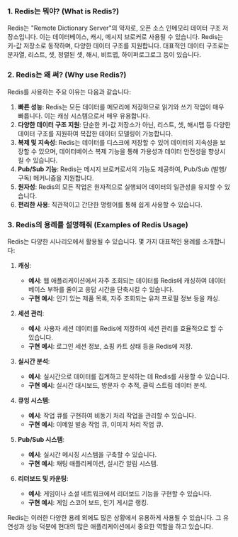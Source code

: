 ### 1. Redis는 뭐야? (What is Redis?)

Redis는 "Remote Dictionary Server"의 약자로, 오픈 소스 인메모리 데이터 구조 저장소입니다. 이는 데이터베이스, 캐시, 메시지 브로커로 사용될 수 있습니다. Redis는 키-값 저장소로 동작하며, 다양한 데이터 구조를 지원합니다. 대표적인 데이터 구조로는 문자열, 리스트, 셋, 정렬된 셋, 해시, 비트맵, 하이퍼로그로그 등이 있습니다.

### 2. Redis는 왜 써? (Why use Redis?)

Redis를 사용하는 주요 이유는 다음과 같습니다:

1. **빠른 성능**: Redis는 모든 데이터를 메모리에 저장하므로 읽기와 쓰기 작업이 매우 빠릅니다. 이는 캐싱 시스템으로서 매우 유용합니다.
2. **다양한 데이터 구조 지원**: 단순한 키-값 저장소가 아닌, 리스트, 셋, 해시맵 등 다양한 데이터 구조를 지원하여 복잡한 데이터 모델링이 가능합니다.
3. **복제 및 지속성**: Redis는 데이터를 디스크에 저장할 수 있어 데이터의 지속성을 보장할 수 있으며, 데이터베이스 복제 기능을 통해 가용성과 데이터 안전성을 향상시킬 수 있습니다.
4. **Pub/Sub 기능**: Redis는 메시지 브로커로서의 기능도 제공하여, Pub/Sub (발행/구독) 메커니즘을 지원합니다.
5. **원자성**: Redis의 모든 작업은 원자적으로 실행되어 데이터의 일관성을 유지할 수 있습니다.
6. **편리한 사용**: 직관적이고 간단한 명령어를 통해 쉽게 사용할 수 있습니다.

### 3. Redis의 용례를 설명해줘 (Examples of Redis Usage)

Redis는 다양한 시나리오에서 활용될 수 있습니다. 몇 가지 대표적인 용례를 소개합니다:

1. **캐싱**:
    
    - **예시**: 웹 애플리케이션에서 자주 조회되는 데이터를 Redis에 캐싱하여 데이터베이스 부하를 줄이고 응답 시간을 단축시킬 수 있습니다.
    - **구현 예시**: 인기 있는 제품 목록, 자주 조회되는 유저 프로필 정보 등을 캐싱.
2. **세션 관리**:
    
    - **예시**: 사용자 세션 데이터를 Redis에 저장하여 세션 관리를 효율적으로 할 수 있습니다.
    - **구현 예시**: 로그인 세션 정보, 쇼핑 카트 상태 등을 Redis에 저장.
3. **실시간 분석**:
    
    - **예시**: 실시간으로 데이터를 집계하고 분석하는 데 Redis를 사용할 수 있습니다.
    - **구현 예시**: 실시간 대시보드, 방문자 수 추적, 클릭 스트림 데이터 분석.
4. **큐잉 시스템**:
    
    - **예시**: 작업 큐를 구현하여 비동기 처리 작업을 관리할 수 있습니다.
    - **구현 예시**: 이메일 발송 작업 큐, 이미지 처리 작업 큐.
5. **Pub/Sub 시스템**:
    
    - **예시**: 실시간 메시징 시스템을 구축할 수 있습니다.
    - **구현 예시**: 채팅 애플리케이션, 실시간 알림 시스템.
6. **리더보드 및 카운팅**:
    
    - **예시**: 게임이나 소셜 네트워크에서 리더보드 기능을 구현할 수 있습니다.
    - **구현 예시**: 게임 스코어 보드, 인기 게시글 랭킹.

Redis는 이러한 다양한 용례 외에도 많은 상황에서 유용하게 사용될 수 있습니다. 그 유연성과 성능 덕분에 현대의 많은 애플리케이션에서 중요한 역할을 하고 있습니다.